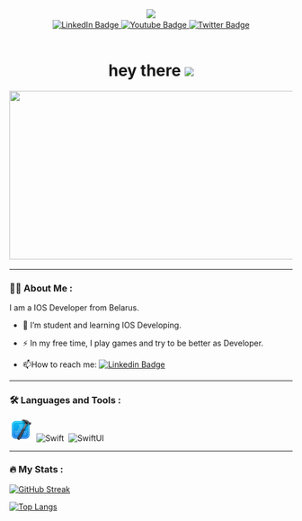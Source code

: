 <div id="header" align="center">
  <img src="https://media.giphy.com/media/QWawolwel5mTnhJ9gH/giphy.gif" width="100"/>

<div id="badges">
  <a href="https://www.linkedin.com/in/andrey-hudik-4a4a33231/">
    <img src="https://img.shields.io/badge/LinkedIn-blue?style=for-the-badge&logo=linkedin&logoColor=white" alt="LinkedIn Badge"/>
  </a>
  <a href="https://www.instagram.com/an.ter.o/">
    <img src="https://img.shields.io/badge/Instagram-pink?style=for-the-badge&logo=instagram&logoColor=white" alt="Youtube Badge"/>
  </a>
  <a href="https://twitter.com/ShadowPlayer234">
    <img src="https://img.shields.io/badge/Twitter-blue?style=for-the-badge&logo=twitter&logoColor=white" alt="Twitter Badge"/>
  </a>
</div>
<img src="https://komarev.com/ghpvc/?username=ShadowPlayer34&style=flat-square&color=blue" alt=""/>
<h1>
  hey there
  <img src="https://media.giphy.com/media/hvRJCLFzcasrR4ia7z/giphy.gif" width="30px"/>
</h1>
</div>
<div align="center">
  <img src="https://media.giphy.com/media/dWesBcTLavkZuG35MI/giphy.gif" width="600" height="300"/>
</div>

---

### :man_technologist: About Me :
I am a IOS Developer from Belarus.
- :telescope: I’m student and learning IOS Developing.

- :zap: In my free time, I play games and try to be better as Developer.

- :mailbox:How to reach me: [![Linkedin Badge](https://img.shields.io/badge/-LINKEDIN-blue?style=flat&logo=Linkedin&logoColor=white)](https://www.linkedin.com/in/andrey-hudik-4a4a33231/)

---

### :hammer_and_wrench: Languages and Tools :
<div>
  <img src="https://github.com/devicons/devicon/blob/master/icons/xcode/xcode-original.svg" title="Xcode" alt="Xcode" width="40" height="40"/>&nbsp;
  <img src="https://img.icons8.com/color/48/000000/swift.png" title="Swift" alt="Swift" width="40" height="40"/>&nbsp;
  <img src="https://img.icons8.com/color/48/000000/swiftui.png" title="SwiftUI" alt="SwiftUI" width="40" height="40"/>&nbsp;
</div>

---

### :fire: My Stats :
[![GitHub Streak](http://github-readme-streak-stats.herokuapp.com?user=ShadowPlayer34&theme=tokyonight)](https://git.io/streak-stats)
<!--  -->
[![Top Langs](https://github-readme-stats.vercel.app/api/top-langs/?username=ShadowPlayer34&hide=javascript,css,scss,html&theme=tokyonight)](https://github.com/anuraghazra/github-readme-stats)


